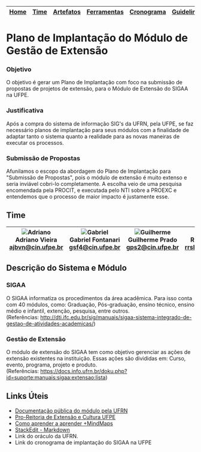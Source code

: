 | [Home](https://github.com/ricarthlima/plano_impantacao_extensao) | [Time](https://github.com/ricarthlima/plano_impantacao_extensao#time) | [Artefatos](/artefatos/) | [Ferramentas](https://github.com/ricarthlima/plano_impantacao_extensao/blob/master/pages/ferramentas.md) | [Cronograma](https://github.com/ricarthlima/plano_impantacao_extensao/blob/master/pages/cronograma.md) | [Guidelines](https://github.com/ricarthlima/plano_implantacao_extensao/blob/master/pages/guidelines.md) |
|-|-|-|-|-|-|

# Plano de Implantação do Módulo de Gestão de Extensão
### Objetivo
O objetivo é gerar um Plano de Implantação  com foco na submissão de propostas de projetos de extensão, para o Módulo de Extensão do SIGAA na UFPE.

### Justificativa
Após a compra do sistema de informação SIG's da UFRN, pela UFPE, se faz necessário planos de implantação para seus módulos com a finalidade de adaptar tanto o sistema quanto a realidade para as novas maneiras de executar os processos.

### Submissão de Propostas
Afunilamos o escopo da abordagem do Plano de Implantação para "Submissão de Propostas", pois o módulo de extensão é muito extenso e seria inviável cobri-lo completamente. A escolha veio de uma pesquisa encomendada pela PROCIT, e executada pelo NTI sobre a PROEXC e entendemos que o processo de maior impacto é justamente esse.

## Time
|![Adriano](https://raw.githubusercontent.com/ricarthlima/plano_implantacao_extensao/master/pages/fotos/ajbvn.png) <br>Adriano Vieira<br>ajbvn@cin.ufpe.br|![Gabriel](https://raw.githubusercontent.com/ricarthlima/plano_implantacao_extensao/master/pages/fotos/gsf4.png) <br>Gabriel Fontanari<br><gsf4@cin.ufpe.br>| ![Guilherme](https://raw.githubusercontent.com/ricarthlima/plano_implantacao_extensao/master/pages/fotos/gps2.png) <br>Guilherme Prado<br><gps2@cin.ufpe.br>|![Ricarth](https://raw.githubusercontent.com/ricarthlima/plano_implantacao_extensao/master/pages/fotos/rrsl.png) <br>Ricarth Lima<br><rrsl@cin.ufpe.br>|![Warley](https://raw.githubusercontent.com/ricarthlima/plano_implantacao_extensao/master/pages/fotos/wss.png) <br>Warley Souza<br><wss@cin.ufpe.br>
|-|-|-|-|-|

## Descrição do Sistema e Módulo
### SIGAA
  O SIGAA informatiza os procedimentos da área acadêmica. Para isso conta com 40 módulos, como: Graduação, Pós-graduação, ensino técnico, ensino médio e infantil, extenção, pesquisa, entre outros.  
(Referências: http://dti.ifc.edu.br/sig/manuais/sigaa-sistema-integrado-de-gestao-de-atividades-academicas/)

### Gestão de Extensão
O módulo de extensão do SIGAA tem como objetivo gerenciar as ações de extensão existentes na instituição. Essas ações são divididas em: Curso, evento, programa, projeto e produto.  
(Referências: https://docs.info.ufrn.br/doku.php?id=suporte:manuais:sigaa:extensao:lista)

## Links Úteis
- [Documentação pública do módulo pela UFRN](https://docs.info.ufrn.br/doku.php?id=suporte:manu…)
- [Pro-Reitoria de Extensão e Cultura UFPE](https://www.ufpe.br/proexc)
- [Como aprender a aprender +MindMaps](https://www.youtube.com/watch?v=PHnBUw1bUCU)
- [StackEdit - Markdown](https://stackedit.io/app#)
- Link do oráculo da UFRN.
- Link do cronograma de implantação do SIGAA na UFPE
